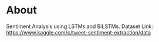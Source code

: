 # About
Sentiment Analysis using LSTMs and BiLSTMs.
Dataset Link: https://www.kaggle.com/c/tweet-sentiment-extraction/data
